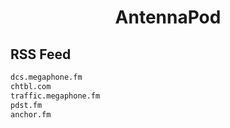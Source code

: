 


<h1 align="center">AntennaPod</h1>  


## RSS Feed


```html
dcs.megaphone.fm
chtbl.com
traffic.megaphone.fm
pdst.fm
anchor.fm
```  

<br>
